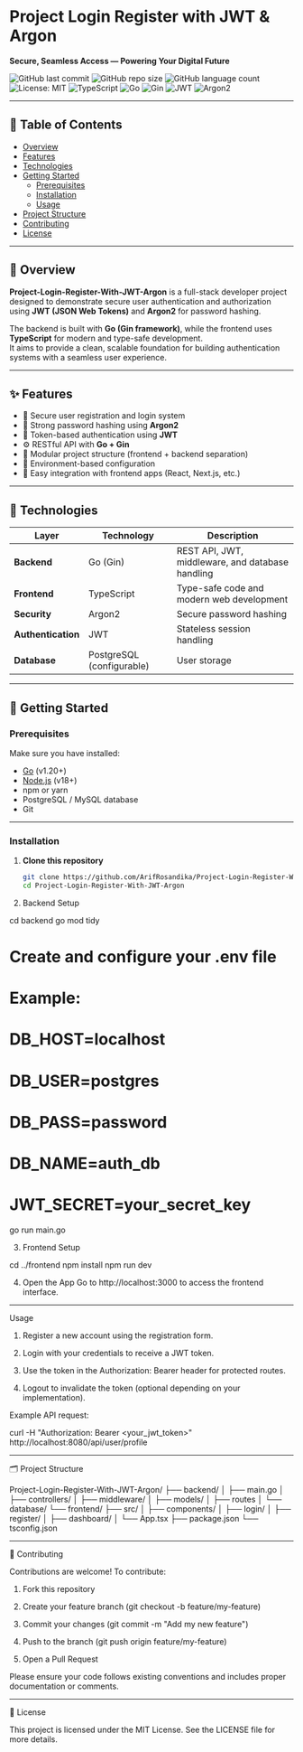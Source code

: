 # Project Login Register with JWT & Argon

**Secure, Seamless Access — Powering Your Digital Future**

![GitHub last commit](https://img.shields.io/github/last-commit/ArifRosandika/Project-Login-Register-With-JWT-Argon?color=blue)
![GitHub repo size](https://img.shields.io/github/repo-size/ArifRosandika/Project-Login-Register-With-JWT-Argon)
![GitHub language count](https://img.shields.io/github/languages/count/ArifRosandika/Project-Login-Register-With-JWT-Argon)
![License: MIT](https://img.shields.io/badge/License-MIT-blue.svg)
![TypeScript](https://img.shields.io/badge/TypeScript-3178C6?logo=typescript&logoColor=white)
![Go](https://img.shields.io/badge/Go-00ADD8?logo=go&logoColor=white)
![Gin](https://img.shields.io/badge/Gin-008ECF?logo=go&logoColor=white)
![JWT](https://img.shields.io/badge/JWT-black?logo=jsonwebtokens)
![Argon2](https://img.shields.io/badge/Argon2-4B8BBE?logo=security&logoColor=white)

---

## 📘 Table of Contents
- [Overview](#overview)
- [Features](#features)
- [Technologies](#technologies)
- [Getting Started](#getting-started)
  - [Prerequisites](#prerequisites)
  - [Installation](#installation)
  - [Usage](#usage)
- [Project Structure](#project-structure)
- [Contributing](#contributing)
- [License](#license)

---

## 🧭 Overview
**Project-Login-Register-With-JWT-Argon** is a full-stack developer project designed to demonstrate secure user authentication and authorization using **JWT (JSON Web Tokens)** and **Argon2** for password hashing.  

The backend is built with **Go (Gin framework)**, while the frontend uses **TypeScript** for modern and type-safe development.  
It aims to provide a clean, scalable foundation for building authentication systems with a seamless user experience.

---

## ✨ Features
- 🔐 Secure user registration and login system  
- 🧠 Strong password hashing using **Argon2**  
- 🎫 Token-based authentication using **JWT**  
- ⚙️ RESTful API with **Go + Gin**  
- 🧩 Modular project structure (frontend + backend separation)  
- 🧾 Environment-based configuration  
- 📡 Easy integration with frontend apps (React, Next.js, etc.)

---

## 🧰 Technologies
| Layer | Technology | Description |
|-------|-------------|-------------|
| **Backend** | Go (Gin) | REST API, JWT, middleware, and database handling |
| **Frontend** | TypeScript | Type-safe code and modern web development |
| **Security** | Argon2 | Secure password hashing |
| **Authentication** | JWT | Stateless session handling |
| **Database** | PostgreSQL (configurable) | User storage |

---

## 🚀 Getting Started

### Prerequisites
Make sure you have installed:
- [Go](https://go.dev/) (v1.20+)
- [Node.js](https://nodejs.org/) (v18+)
- npm or yarn
- PostgreSQL / MySQL database
- Git

---

### Installation

1. **Clone this repository**
   ```bash
   git clone https://github.com/ArifRosandika/Project-Login-Register-With-JWT-Argon.git
   cd Project-Login-Register-With-JWT-Argon

2. Backend Setup

cd backend
go mod tidy
# Create and configure your .env file
# Example:
# DB_HOST=localhost
# DB_USER=postgres
# DB_PASS=password
# DB_NAME=auth_db
# JWT_SECRET=your_secret_key
go run main.go


3. Frontend Setup

cd ../frontend
npm install
npm run dev


4. Open the App Go to http://localhost:3000 to access the frontend interface.




---

Usage

1. Register a new account using the registration form.


2. Login with your credentials to receive a JWT token.


3. Use the token in the Authorization: Bearer <token> header for protected routes.


4. Logout to invalidate the token (optional depending on your implementation).



Example API request:

curl -H "Authorization: Bearer <your_jwt_token>" http://localhost:8080/api/user/profile


---

🗂️ Project Structure

Project-Login-Register-With-JWT-Argon/
├── backend/
│   ├── main.go
│   ├── controllers/
│   ├── middleware/
│   ├── models/
│   ├── routes
│   └── database/
└── frontend/
    ├── src/
    │   ├── components/
    │   ├── login/
    │   ├── register/
    │   ├── dashboard/
    │   └── App.tsx
    ├── package.json
    └── tsconfig.json


---

🤝 Contributing

Contributions are welcome! To contribute:

1. Fork this repository


2. Create your feature branch (git checkout -b feature/my-feature)


3. Commit your changes (git commit -m "Add my new feature")


4. Push to the branch (git push origin feature/my-feature)


5. Open a Pull Request



Please ensure your code follows existing conventions and includes proper documentation or comments.


---

📄 License

This project is licensed under the MIT License.
See the LICENSE file for more details.
